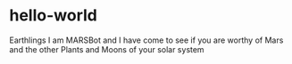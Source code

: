 # hello-world

Earthlings
I am MARSBot and I have come to see if you are worthy of Mars and the other Plants and Moons of your solar system
